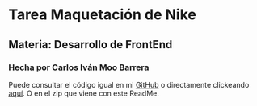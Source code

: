 # Tarea Maquetación de Nike

## Materia: Desarrollo de FrontEnd

### Hecha por Carlos Iván Moo Barrera

Puede consultar el código igual en mi [GitHub](https://github.com/CarlosMoo) o directamente clickeando [aquí](https://github.com/CarlosMoo/Maquetacion-Nike/tree/master). O en el zip que viene con este ReadMe.
